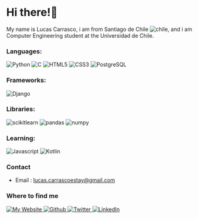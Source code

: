# Hi there!👋

My name is Lucas Carrasco, i am from Santiago de Chile ![chile](https://user-images.githubusercontent.com/100120556/179535981-1df1687c-f7c1-4085-859c-81ff59709d14.png), 
and i am Computer Engineering student at the Universidad de Chile.

### Languages:

![Python](https://img.shields.io/badge/Python-14354C?style=for-the-badge&logo=python&logoColor=white)
![C](https://img.shields.io/badge/C-006EAD?style=for-the-badge&logo=C&logoColor=white)
![HTML5](https://img.shields.io/badge/HTML5-E34F26?style=for-the-badge&logo=html5&logoColor=white)
![CSS3](https://img.shields.io/badge/CSS3-1572B6?style=for-the-badge&logo=css3&logoColor=white)
![PostgreSQL](https://img.shields.io/badge/PostgreSQL-316192?style=for-the-badge&logo=postgresql&logoColor=white)

### Frameworks:
![Django](https://img.shields.io/badge/Django-092E20?style=for-the-badge&logo=django&logoColor=white)

### Libraries:
![scikitlearn](https://img.shields.io/badge/scikitlearn-orange?style=for-the-badge&logo=scikitlearn&logoColor=white)
![pandas](https://img.shields.io/badge/pandas-000066?style=for-the-badge&logo=pandas&logoColor=white)
![numpy](https://img.shields.io/badge/numpy-6699ff?style=for-the-badge&logo=numpy&logoColor=white)


### Learning:

![Javascript](https://img.shields.io/badge/Javascript-FDDA0D?style=for-the-badge&logo=javascript&logoColor=white)
![Kotlin](https://img.shields.io/badge/Kotlin-600170?style=for-the-badge&logo=kotlin&logoColor=white)

### Contact
- Email : lucas.carrascoestay@gmail.com

### Where to find me
<p>
  <a href="https://users.dcc.uchile.cl/~lcarrasc/" target="_blank"><img alt="My Website" src="https://img.shields.io/badge/My Website-9F2B68.svg?&style=for-the-badge" />
  <a href="https://github.com/Lucas-CE" target="_blank"><img alt="Github" src="https://img.shields.io/badge/GitHub-%2312100E.svg?&style=for-the-badge&logo=Github&logoColor=white" />
  <a href="https://twitter.com/LucasSCE" target="_blank"><img alt="Twitter" src="https://img.shields.io/badge/twitter-%231DA1F2.svg?&style=for-the-badge&logo=twitter&logoColor=white" />
  <a href="https://lucas-ce.github.io/" target="_blank"><img alt="LinkedIn" src="https://img.shields.io/badge/linkedin-%230077B5.svg?&style=for-the-badge&logo=linkedin&logoColor=white" />
</p>


